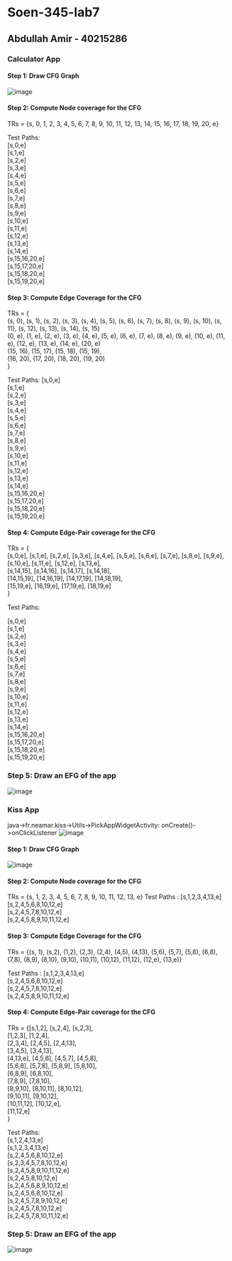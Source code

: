# Soen-345-lab7

## Abdullah Amir - 40215286

### Calculator App

#### Step 1: Draw CFG Graph

![image](https://github.com/SOEN345-WINTER2024/cfg-graph-lab-AA789-ai/assets/97749196/5f7a3c5a-0445-4277-9a81-845b3eedbbf7)


#### Step 2: Compute Node coverage for the CFG

TRs = {s, 0, 1, 2, 3, 4, 5, 6, 7, 8, 9, 10, 11, 12, 13, 14, 15, 16, 17, 18, 19, 20, e} <br>

Test Paths: <br>
[s,0,e] <br>
[s,1,e] <br>
[s,2,e] <br>
[s,3,e] <br>
[s,4,e] <br>
[s,5,e] <br>
[s,6,e] <br>
[s,7,e] <br>
[s,8,e] <br>
[s,9,e] <br>
[s,10,e] <br>
[s,11,e] <br>
[s,12,e] <br>
[s,13,e] <br>
[s,14,e] <br>
[s,15,16,20,e] <br>
[s,15,17,20,e] <br>
[s,15,18,20,e] <br>
[s,15,19,20,e] <br>



#### Step 3: Compute Edge Coverage for the CFG

TRs = { <br>
(s, 0), (s, 1), (s, 2), (s, 3), (s, 4), (s, 5), (s, 6), (s, 7), (s, 8), (s, 9), (s, 10), (s, 11), (s, 12), (s, 13), (s, 14), (s, 15) <br>
(0, e), (1, e), (2, e), (3, e), (4, e), (5, e), (6, e), (7, e), (8, e), (9, e), (10, e), (11, e), (12, e), (13, e), (14, e), (20, e) <br>
(15, 16), (15, 17), (15, 18), (15, 19), <br>
(16, 20), (17, 20), (18, 20), (19, 20) <br>
}<br>


Test Paths:
[s,0,e] <br>
[s,1,e] <br>
[s,2,e] <br>
[s,3,e] <br>
[s,4,e] <br>
[s,5,e] <br>
[s,6,e] <br>
[s,7,e] <br>
[s,8,e] <br>
[s,9,e] <br>
[s,10,e] <br>
[s,11,e] <br>
[s,12,e] <br>
[s,13,e] <br>
[s,14,e] <br>
[s,15,16,20,e] <br>
[s,15,17,20,e] <br>
[s,15,18,20,e] <br>
[s,15,19,20,e] <br>

#### Step 4: Compute Edge-Pair coverage for the CFG

TRs = { <br>
[s,0,e], [s,1,e], [s,2,e], [s,3,e], [s,4,e], [s,5,e], [s,6,e], [s,7,e], [s,8,e], [s,9,e], [s,10,e], [s,11,e], [s,12,e], [s,13,e], <br>
[s,14,15], [s,14,16], [s,14,17], [s,14,18], <br>
[14,15,19], [14,16,19], [14,17,19], [14,18,19], <br>
[15,19,e], [16,19,e], [17,19,e], [18,19,e] <br>
} <br>

Test Paths:

[s,0,e] <br>
[s,1,e] <br>
[s,2,e] <br>
[s,3,e] <br>
[s,4,e] <br>
[s,5,e] <br>
[s,6,e] <br>
[s,7,e] <br>
[s,8,e] <br>
[s,9,e] <br>
[s,10,e] <br>
[s,11,e] <br>
[s,12,e] <br>
[s,13,e] <br>
[s,14,e] <br>
[s,15,16,20,e] <br>
[s,15,17,20,e] <br>
[s,15,18,20,e] <br>
[s,15,19,20,e] <br>


### Step 5: Draw an EFG of the app
![image](https://github.com/SOEN345-WINTER2024/cfg-graph-lab-AA789-ai/assets/97749196/f8abe9e2-7072-4f67-a4f1-c01f5963b9ad)




### Kiss App

java->fr.neamar.kiss->Utils->PickAppWidgetActivity: onCreate()->onClickListener
![image](https://github.com/SOEN345-WINTER2024/cfg-graph-lab-AA789-ai/assets/97749196/0b46290f-e27c-427e-a1e2-a4e6c5545c5e)



#### Step 1: Draw CFG Graph
![image](https://github.com/SOEN345-WINTER2024/cfg-graph-lab-AA789-ai/assets/97749196/dfc2f329-2b39-45d5-959a-2dbad0c405a2)



#### Step 2: Compute Node coverage for the CFG
TRs = {s, 1, 2, 3, 4, 5, 6, 7, 8, 9, 10, 11, 12, 13, e}
Test Paths :
[s,1,2,3,4,13,e] <br>
[s,2,4,5,6,8,10,12,e] <br>
[s,2,4,5,7,8,10,12,e] <br>
[s,2,4,5,8,9,10,11,12,e] <br>

#### Step 3: Compute Edge Coverage for the CFG
TRs = {(s, 1), (s,2), (1,2), (2,3), (2,4), (4,5), (4,13), (5,6), (5,7), (5,8), (6,8), (7,8), (8,9), (8,10), (9,10), (10,11), (10,12), (11,12), (12,e), (13,e)} <br>

Test Paths :
[s,1,2,3,4,13,e] <br>
[s,2,4,5,6,8,10,12,e] <br>
[s,2,4,5,7,8,10,12,e] <br>
[s,2,4,5,8,9,10,11,12,e] <br>



#### Step 4: Compute Edge-Pair coverage for the CFG
TRs = {[s,1,2], [s,2,4], [s,2,3], <br>
[1,2,3], [1,2,4], <br> 
[2,3,4], [2,4,5], [2,4,13], <br>
[3,4,5], [3,4,13], <br>
[4,13,e], [4,5,6], [4,5,7], [4,5,8], <br>
[5,6,8], [5,7,8], [5,8,9], [5,8,10], <br>
[6,8,9], [6,8,10], <br>
[7,8,9], [7,8,10], <br>
[8,9,10], [8,10,11], [8,10,12], <br>
[9,10,11], [9,10,12], <br>
[10,11,12], [10,12,e], <br>
[11,12,e] <br>
} <br>

Test Paths: <br>
[s,1,2,4,13,e] <br>
[s,1,2,3,4,13,e] <br>
[s,2,4,5,6,8,10,12,e] <br>
[s,2,3,4,5,7,8,10,12,e] <br>
[s,2,4,5,8,9,10,11,12,e] <br>
[s,2,4,5,8,10,12,e] <br>
[s,2,4,5,6,8,9,10,12,e] <br>
[s,2,4,5,6,8,10,12,e] <br>
[s,2,4,5,7,8,9,10,12,e] <br>
[s,2,4,5,7,8,10,12,e] <br>
[s,2,4,5,7,8,10,11,12,e] <br>


### Step 5: Draw an EFG of the app
![image](https://github.com/SOEN345-WINTER2024/cfg-graph-lab-AA789-ai/assets/97749196/5a0a2155-15c6-462b-975d-23a6a7d17f76)


